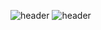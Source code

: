 ![header](https://capsule-render.vercel.app/api?type=wave)
![header](https://capsule-render.vercel.app/api?color=timeGradient)
